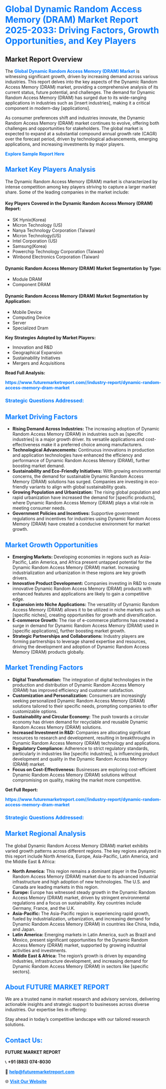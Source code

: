<h1 style="color: #007BFF;">Global Dynamic Random Access Memory (DRAM) Market Report 2025-2033: Driving Factors, Growth Opportunities, and Key Players</h1>

<section id="overview">
<h2>Market Report Overview</h2>
<p>The <a href="https://www.futuremarketreport.com//industry-report/dynamic-random-access-memory-dram-market" style="color: #007BFF; text-decoration: none;"><strong>Global Dynamic Random Access Memory (DRAM) Market</strong></a> is witnessing significant growth, driven by increasing demand across various industries. This report delves into the key aspects of the Dynamic Random Access Memory (DRAM) market, providing a comprehensive analysis of its current status, future potential, and challenges. The demand for Dynamic Random Access Memory (DRAM) has surged due to its wide-ranging applications in industries such as [insert industries], making it a critical component in modern-day [applications].</p>
<p>As consumer preferences shift and industries innovate, the Dynamic Random Access Memory (DRAM) market continues to evolve, offering both challenges and opportunities for stakeholders. The global market is expected to expand at a substantial compound annual growth rate (CAGR) over the forecast period, driven by technological advancements, emerging applications, and increasing investments by major players.</p>
</section>

<section id="overview">
<p><a href="https://www.futuremarketreport.com//request-sample/reportId=81544" style="color: #007BFF; text-decoration: none;"><strong>Explore Sample Report Here</strong></a></p>
</section>

<section id="key-players">
<h2 style="color: #007BFF;">Market Key Players Analysis</h2>
<p>The Dynamic Random Access Memory (DRAM) market is characterized by intense competition among key players striving to capture a larger market share. Some of the leading companies in the market include:</p>
<h4>Key Players Covered in the Dynamic Random Access Memory (DRAM) Report:</h4>
<ul><li>SK Hynix(Korea)</li><li>Micron Technology (US)</li><li>Nanya Technology Corporation (Taiwan)</li><li>Micron Technology(US)</li><li>Intel Corporation (US)</li><li>Samsung(Korea)</li><li>Powerchip Technology Corporation (Taiwan)</li><li>Winbond Electronics Corporation (Taiwan)</li></ul>
<h4>Dynamic Random Access Memory (DRAM) Market Segmentation by Type:</h4>
<ul><li>Module DRAM</li><li>Component DRAM</li></ul>

<h4>Dynamic Random Access Memory (DRAM) Market Segmentation by Application:</h4>
<ul><li>Mobile Device</li><li>Computing Device</li><li>Server</li><li>Specialized Dram</li></ul>
<p><strong>Key Strategies Adopted by Market Players:</strong></p>
<ul>
<li>Innovation and R&D</li>
<li>Geographical Expansion</li>
<li>Sustainability Initiatives</li>
<li>Mergers and Acquisitions</li>
</ul>
</section>

<section>
<p><strong>Read Full Analysis: </strong></p><a href="https://www.futuremarketreport.com//industry-report/dynamic-random-access-memory-dram-market" style="color: #007BFF; text-decoration: none;"><strong>https://www.futuremarketreport.com//industry-report/dynamic-random-access-memory-dram-market</strong></a>
<h3 style="color: #007BFF;">Strategic Questions Addressed:</h3>
</section>

<section id="driving-factors">
<h2 style="color: #007BFF;">Market Driving Factors</h2>
<ul>
<li><strong>Rising Demand Across Industries:</strong> The increasing adoption of Dynamic Random Access Memory (DRAM) in industries such as [specific industries] is a major growth driver. Its versatile applications and cost-effectiveness make it a preferred choice among manufacturers.</li>
<li><strong>Technological Advancements:</strong> Continuous innovations in production and application technologies have enhanced the efficiency and performance of Dynamic Random Access Memory (DRAM), further boosting market demand.</li>
<li><strong>Sustainability and Eco-Friendly Initiatives:</strong> With growing environmental concerns, the demand for sustainable Dynamic Random Access Memory (DRAM) solutions has surged. Companies are investing in eco-friendly variants to align with global sustainability goals.</li>
<li><strong>Growing Population and Urbanization:</strong> The rising global population and rapid urbanization have increased the demand for [specific products], where Dynamic Random Access Memory (DRAM) plays a vital role in meeting consumer needs.</li>
<li><strong>Government Policies and Incentives:</strong> Supportive government regulations and incentives for industries using Dynamic Random Access Memory (DRAM) have created a conducive environment for market growth.</li>
</ul>
</section>

<section id="growth-opportunities">
<h2 style="color: #007BFF;">Market Growth Opportunities</h2>
<ul>
<li><strong>Emerging Markets:</strong> Developing economies in regions such as Asia-Pacific, Latin America, and Africa present untapped potential for the Dynamic Random Access Memory (DRAM) market. Increasing industrialization and urbanization in these regions are key growth drivers.</li>
<li><strong>Innovative Product Development:</strong> Companies investing in R&D to create innovative Dynamic Random Access Memory (DRAM) products with enhanced features and applications are likely to gain a competitive edge.</li>
<li><strong>Expansion into Niche Applications:</strong> The versatility of Dynamic Random Access Memory (DRAM) allows it to be utilized in niche markets such as [specific niches], creating opportunities for growth and diversification.</li>
<li><strong>E-commerce Growth:</strong> The rise of e-commerce platforms has created a surge in demand for Dynamic Random Access Memory (DRAM) used in [specific applications], further boosting market growth.</li>
<li><strong>Strategic Partnerships and Collaborations:</strong> Industry players are forming partnerships to leverage shared expertise and resources, driving the development and adoption of Dynamic Random Access Memory (DRAM) products globally.</li>
</ul>
</section>

<section id="trending-factors">
<h2 style="color: #007BFF;">Market Trending Factors</h2>
<ul>
<li><strong>Digital Transformation:</strong> The integration of digital technologies in the production and distribution of Dynamic Random Access Memory (DRAM) has improved efficiency and customer satisfaction.</li>
<li><strong>Customization and Personalization:</strong> Consumers are increasingly seeking personalized Dynamic Random Access Memory (DRAM) solutions tailored to their specific needs, prompting companies to offer customizable options.</li>
<li><strong>Sustainability and Circular Economy:</strong> The push towards a circular economy has driven demand for recyclable and reusable Dynamic Random Access Memory (DRAM) solutions.</li>
<li><strong>Increased Investment in R&D:</strong> Companies are allocating significant resources to research and development, resulting in breakthroughs in Dynamic Random Access Memory (DRAM) technology and applications.</li>
<li><strong>Regulatory Compliance:</strong> Adherence to strict regulatory standards, particularly in industries like [specific industries], is influencing product development and quality in the Dynamic Random Access Memory (DRAM) market.</li>
<li><strong>Focus on Cost-Effectiveness:</strong> Businesses are exploring cost-efficient Dynamic Random Access Memory (DRAM) solutions without compromising on quality, making the market more competitive.</li>
</ul>
</section>

<section>
<p><strong>Get Full Report: </strong></p><a href="https://www.futuremarketreport.com//industry-report/dynamic-random-access-memory-dram-market" style="color: #007BFF; text-decoration: none;"><strong>https://www.futuremarketreport.com//industry-report/dynamic-random-access-memory-dram-market</strong></a>
<h3 style="color: #007BFF;">Strategic Questions Addressed:</h3>
</section>


<section id="regional-analysis">
<h2 style="color: #007BFF;">Market Regional Analysis</h2>
<p>The global Dynamic Random Access Memory (DRAM) market exhibits varied growth patterns across different regions. The key regions analyzed in this report include North America, Europe, Asia-Pacific, Latin America, and the Middle East & Africa:</p>
<ul>
<li><strong>North America:</strong> This region remains a dominant player in the Dynamic Random Access Memory (DRAM) market due to its advanced industrial infrastructure and high adoption of new technologies. The U.S. and Canada are leading markets in this region.</li>
<li><strong>Europe:</strong> Europe has witnessed steady growth in the Dynamic Random Access Memory (DRAM) market, driven by stringent environmental regulations and a focus on sustainability. Key countries include Germany, France, and the U.K.</li>
<li><strong>Asia-Pacific:</strong> The Asia-Pacific region is experiencing rapid growth, fueled by industrialization, urbanization, and increasing demand for Dynamic Random Access Memory (DRAM) in countries like China, India, and Japan.</li>
<li><strong>Latin America:</strong> Emerging markets in Latin America, such as Brazil and Mexico, present significant opportunities for the Dynamic Random Access Memory (DRAM) market, supported by growing industrial activities and investments.</li>
<li><strong>Middle East & Africa:</strong> The region’s growth is driven by expanding industries, infrastructure development, and increasing demand for Dynamic Random Access Memory (DRAM) in sectors like [specific sectors].</li>
</ul>
</section>

<footer>
<h2 style="color: #007BFF;">About FUTURE MARKET REPORT</h2>
<p>We are a trusted name in market research and advisory services, delivering actionable insights and strategic support to businesses across diverse industries. Our expertise lies in offering:</p>

<p>Stay ahead in today’s competitive landscape with our tailored research solutions.</p>

<h2 style="color: #007BFF;">Contact Us:</h2>
<p><strong>FUTURE MARKET REPORT</strong></p>
<p>📞 <strong>+91 (883) 074-8030</strong></p>
<p>📧 <strong><a href="mailto:help@futuremarketreport.com" style="color: #007BFF;">help@futuremarketreport.com</a></strong></p>
<p>🌐 <strong><a href="https://www.futuremarketreport.com/" style="color: #007BFF;">Visit Our Website</a></strong></p>
</footer>